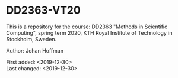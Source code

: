 # DD2363-VT20
This is a repository for the course:
DD2363 "Methods in Scientific Computing", spring term 2020, 
KTH Royal Institute of Technology in Stockholm, Sweden. 
   
Author: Johan Hoffman
  
First added:  <2019-12-30>   
Last changed: <2019-12-30>
